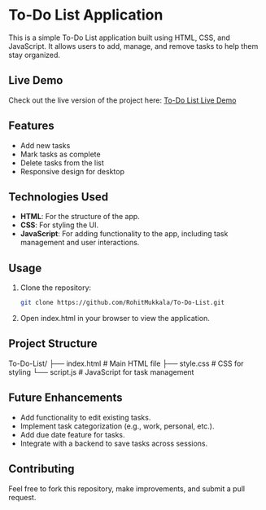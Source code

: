 # To-Do List Application

This is a simple To-Do List application built using HTML, CSS, and JavaScript. It allows users to add, manage, and remove tasks to help them stay organized.

## Live Demo

Check out the live version of the project here: [To-Do List Live Demo](https://rohitmukkala.github.io/To-Do-List/)

## Features

- Add new tasks
- Mark tasks as complete
- Delete tasks from the list
- Responsive design for desktop

## Technologies Used

- **HTML**: For the structure of the app.
- **CSS**: For styling the UI.
- **JavaScript**: For adding functionality to the app, including task management and user interactions.

## Usage

1. Clone the repository:

   ```bash
   git clone https://github.com/RohitMukkala/To-Do-List.git

2. Open index.html in your browser to view the application.


## Project Structure

To-Do-List/
├── index.html      # Main HTML file
├── style.css       # CSS for styling
└── script.js       # JavaScript for task management


## Future Enhancements
- Add functionality to edit existing tasks.
- Implement task categorization (e.g., work, personal, etc.).
- Add due date feature for tasks.
- Integrate with a backend to save tasks across sessions.

## Contributing
Feel free to fork this repository, make improvements, and submit a pull request.

